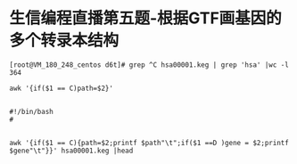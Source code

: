 # 生信编程直播第五题-根据GTF画基因的多个转录本结构

```
[root@VM_180_248_centos d6t]# grep ^C hsa00001.keg | grep 'hsa' |wc -l
364
```

```
awk '{if($1 == C)path=$2}'


#!/bin/bash
#


awk '{if($1 == C){path=$2;printf $path"\t";if($1 ==D )gene = $2;printf $gene"\t"}}' hsa00001.keg |head

```